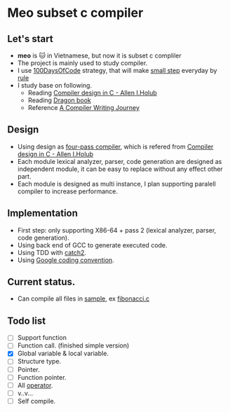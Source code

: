 # Meo subset c compiler

## Let's start
- **meo** is :cat: in Vietnamese, but now  it is subset c compliler
- The project is mainly used to study compiler.
- I use [100DaysOfCode](https://github.com/kallaway/100-days-of-code) strategy, that will make [small step](100days.md) everyday by [rule](https://github.com/kallaway/100-days-of-code/blob/master/rules.md)
- I study base on following.
  - Reading [Compiler design in C - Allen I.Holub](https://holub.com/goodies/compiler/compilerDesignInC.pdf)
  - Reading [Dragon book](https://www.amazon.com/Compilers-Principles-Techniques-Tools-2nd/dp/0321486811)
  - Reference [A Compiler Writing Journey](https://github.com/DoctorWkt/acwj)

## Design
- Using design as [four-pass compiler](system_struct.png), which is refered from [Compiler design in C - Allen I.Holub](https://holub.com/goodies/compiler/compilerDesignInC.pdf)
- Each module lexical analyzer, parser, code generation are designed as independent module, it can be easy to replace without any effect other part.
- Each module is designed as multi instance, I plan supporting paralell compiler to increase performance.

## Implementation
- First step: only supporting X86-64 + pass 2 (lexical analyzer, parser, code generation).
- Using back end of GCC to generate executed code.
- Using TDD with [catch2](https://github.com/catchorg/Catch2).
- Using [Google coding convention](https://google.github.io/styleguide/cppguide.html).

## Current status.
- Can compile all files in [sample](sample), ex [fibonacci.c](sample/fibonacci.c)

## Todo list
- [ ] Support function
- [ ] Function call. (finished simple version)
- [x] Global variable & local variable.
- [ ] Structure type.
- [ ] Pointer.
- [ ] Function pointer.
- [ ] All [operator](https://en.cppreference.com/w/c/language/operator_precedence).
- [ ] v..v...
- [ ] Self compile.
